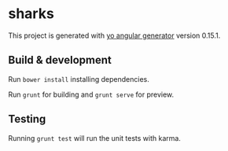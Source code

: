 # sharks

This project is generated with [yo angular generator](https://github.com/yeoman/generator-angular)
version 0.15.1.

## Build & development

Run `bower install` installing dependencies.

Run `grunt` for building and `grunt serve` for preview.

## Testing

Running `grunt test` will run the unit tests with karma.
